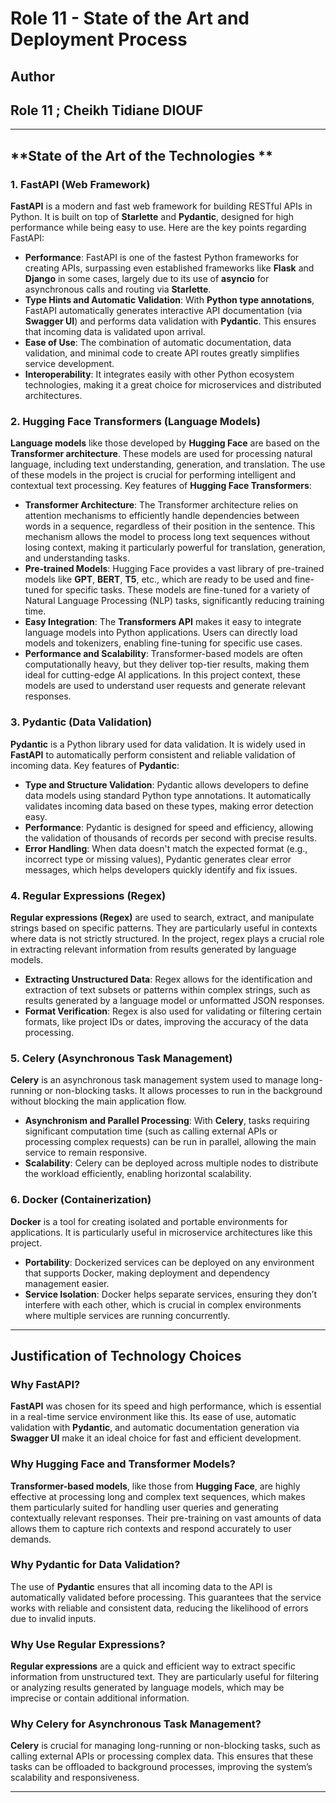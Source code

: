 # **Role 11 - State of the Art and Deployment Process**

## **Author**
## **Role 11 ; Cheikh Tidiane DIOUF**

---

## **State of the Art of the Technologies **

### **1. FastAPI (Web Framework)**

**FastAPI** is a modern and fast web framework for building RESTful APIs in Python. It is built on top of **Starlette** and **Pydantic**, designed for high performance while being easy to use. Here are the key points regarding FastAPI:

- **Performance**: FastAPI is one of the fastest Python frameworks for creating APIs, surpassing even established frameworks like **Flask** and **Django** in some cases, largely due to its use of **asyncio** for asynchronous calls and routing via **Starlette**.
- **Type Hints and Automatic Validation**: With **Python type annotations**, FastAPI automatically generates interactive API documentation (via **Swagger UI**) and performs data validation with **Pydantic**. This ensures that incoming data is validated upon arrival.
- **Ease of Use**: The combination of automatic documentation, data validation, and minimal code to create API routes greatly simplifies service development.
- **Interoperability**: It integrates easily with other Python ecosystem technologies, making it a great choice for microservices and distributed architectures.

### **2. Hugging Face Transformers (Language Models)**

**Language models** like those developed by **Hugging Face** are based on the **Transformer architecture**. These models are used for processing natural language, including text understanding, generation, and translation. The use of these models in the project is crucial for performing intelligent and contextual text processing. Key features of **Hugging Face Transformers**:

- **Transformer Architecture**: The Transformer architecture relies on attention mechanisms to efficiently handle dependencies between words in a sequence, regardless of their position in the sentence. This mechanism allows the model to process long text sequences without losing context, making it particularly powerful for translation, generation, and understanding tasks.
- **Pre-trained Models**: Hugging Face provides a vast library of pre-trained models like **GPT**, **BERT**, **T5**, etc., which are ready to be used and fine-tuned for specific tasks. These models are fine-tuned for a variety of Natural Language Processing (NLP) tasks, significantly reducing training time.
- **Easy Integration**: The **Transformers API** makes it easy to integrate language models into Python applications. Users can directly load models and tokenizers, enabling fine-tuning for specific use cases.
- **Performance and Scalability**: Transformer-based models are often computationally heavy, but they deliver top-tier results, making them ideal for cutting-edge AI applications. In this project context, these models are used to understand user requests and generate relevant responses.

### **3. Pydantic (Data Validation)**

**Pydantic** is a Python library used for data validation. It is widely used in **FastAPI** to automatically perform consistent and reliable validation of incoming data. Key features of **Pydantic**:

- **Type and Structure Validation**: Pydantic allows developers to define data models using standard Python type annotations. It automatically validates incoming data based on these types, making error detection easy.
- **Performance**: Pydantic is designed for speed and efficiency, allowing the validation of thousands of records per second with precise results.
- **Error Handling**: When data doesn't match the expected format (e.g., incorrect type or missing values), Pydantic generates clear error messages, which helps developers quickly identify and fix issues.

### **4. Regular Expressions (Regex)**

**Regular expressions (Regex)** are used to search, extract, and manipulate strings based on specific patterns. They are particularly useful in contexts where data is not strictly structured. In the project, regex plays a crucial role in extracting relevant information from results generated by language models.

- **Extracting Unstructured Data**: Regex allows for the identification and extraction of text subsets or patterns within complex strings, such as results generated by a language model or unformatted JSON responses.
- **Format Verification**: Regex is also used for validating or filtering certain formats, like project IDs or dates, improving the accuracy of the data processing.

### **5. Celery (Asynchronous Task Management)**

**Celery** is an asynchronous task management system used to manage long-running or non-blocking tasks. It allows processes to run in the background without blocking the main application flow.

- **Asynchronism and Parallel Processing**: With **Celery**, tasks requiring significant computation time (such as calling external APIs or processing complex requests) can be run in parallel, allowing the main service to remain responsive.
- **Scalability**: Celery can be deployed across multiple nodes to distribute the workload efficiently, enabling horizontal scalability.

### **6. Docker (Containerization)**

**Docker** is a tool for creating isolated and portable environments for applications. It is particularly useful in microservice architectures like this project.

- **Portability**: Dockerized services can be deployed on any environment that supports Docker, making deployment and dependency management easier.
- **Service Isolation**: Docker helps separate services, ensuring they don’t interfere with each other, which is crucial in complex environments where multiple services are running concurrently.

---

## **Justification of Technology Choices**

### **Why FastAPI?**
**FastAPI** was chosen for its speed and high performance, which is essential in a real-time service environment like this. Its ease of use, automatic validation with **Pydantic**, and automatic documentation generation via **Swagger UI** make it an ideal choice for fast and efficient development.

### **Why Hugging Face and Transformer Models?**
**Transformer-based models**, like those from **Hugging Face**, are highly effective at processing long and complex text sequences, which makes them particularly suited for handling user queries and generating contextually relevant responses. Their pre-training on vast amounts of data allows them to capture rich contexts and respond accurately to user demands.

### **Why Pydantic for Data Validation?**
The use of **Pydantic** ensures that all incoming data to the API is automatically validated before processing. This guarantees that the service works with reliable and consistent data, reducing the likelihood of errors due to invalid inputs.

### **Why Use Regular Expressions?**
**Regular expressions** are a quick and efficient way to extract specific information from unstructured text. They are particularly useful for filtering or analyzing results generated by language models, which may be imprecise or contain additional information.

### **Why Celery for Asynchronous Task Management?**
**Celery** is crucial for managing long-running or non-blocking tasks, such as calling external APIs or processing complex data. This ensures that these tasks can be offloaded to background processes, improving the system’s scalability and responsiveness.

---
